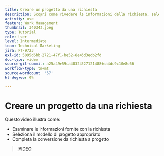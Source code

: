 ```yaml
---
title: Creare un progetto da una richiesta
description: Scopri come rivedere le informazioni della richiesta, selezionare il modello di progetto corretto e convertire la richiesta in un progetto.
activity: use
feature: Work Management
thumbnail: 340343.jpeg
type: Tutorial
role: User
level: Intermediate
team: Technical Marketing
jira: KT-9723
exl-id: 5095d6bb-2721-47f1-be52-8e43d3edb2fd
doc-type: video
source-git-commit: a25a49e59ca483246271214886ea4dc9c10e8d66
workflow-type: tm+mt
source-wordcount: '57'
ht-degree: 0%

---
```


# Creare un progetto da una richiesta

Questo video illustra come:

* Esaminare le informazioni fornite con la richiesta
* Seleziona il modello di progetto appropriato
* Completa la conversione da richiesta a progetto

>[!VIDEO](https://video.tv.adobe.com/v/340343/?quality=12&learn=on)
